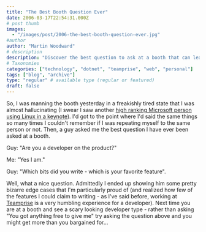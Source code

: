 ```yaml
---
title: "The Best Booth Question Ever"
date: 2006-03-17T22:54:31.000Z
# post thumb
images:
  - "/images/post/2006-the-best-booth-question-ever.jpg"
#author
author: "Martin Woodward"
# description
description: "Discover the best question to ask at a booth that can lead to insightful conversations and showcase a developer’s passion for their work."
# Taxonomies
categories: ["technology", "dotnet", "teamprise", "web", "personal"]
tags: ["blog", "archive"]
type: "regular" # available type (regular or featured)
draft: false
---
```


So, I was manning the booth yesterday in a freakishly tired state that I was almost hallucinating (I swear I saw another [high ranking Microsoft person using Linux in a keynote](http://www.theserverside.net/news/thread.tss?thread_id=39496)). I'd got to the point where I'd said the same things so many times I couldn't remember if I was repeating myself to the same person or not. Then, a guy asked me the best question I have ever been asked at a booth.

Guy: "Are you a developer on the product?"

Me: "Yes I am."

Guy: "Which bits did you write - which is your favorite feature".

Well, what a nice question. Admittedly I ended up showing him some pretty bizarre edge cases that I'm particularly proud of (and realized how few of the features I could claim to writing - as I've said before, working at [Teamprise](http://www.teamprise.com) is a very humbling experience for a developer). Next time you are at a booth and see a scary looking developer type - rather than asking "You got anything free to give me" try asking the question above and you might get more than you bargained for...
